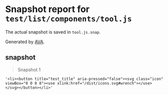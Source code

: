 # Snapshot report for `test/list/components/tool.js`

The actual snapshot is saved in `tool.js.snap`.

Generated by [AVA](https://ava.li).

## snapshot

> Snapshot 1

    '<li><button title="test_title" aria-pressed="false"><svg class="icon" viewBox="0 0 8 8"><use xlink:href="/dist/icons.svg#wrench"></use></svg></button></li>'
